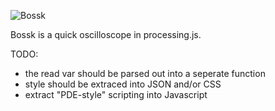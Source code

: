 ![Bossk](http://1.bp.blogspot.com/_6CYBbF9cbMk/SKvH2rg9oJI/AAAAAAAAAUw/DJGLFJd4LXQ/s400/Bosk5.jpg "Bossk")

Bossk is a quick oscilloscope in processing.js.

TODO:

* the read var should be parsed out into a seperate function
* style should be extraced into JSON and/or CSS
* extract "PDE-style" scripting into Javascript
